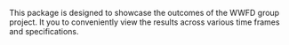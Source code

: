 This package is designed to showcase the outcomes of the WWFD group project.
It you to conveniently view the results across various time frames and specifications.
